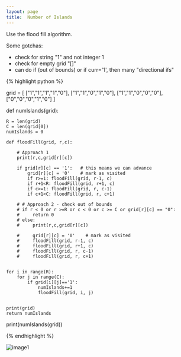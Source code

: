 ```yaml
---
layout: page
title:  Number of Islands
---
```


Use the flood fill algorithm.

Some gotchas:
- check for string "1" and not integer 1
- check for empty grid "[]"
- can do if (out of bounds) or if curr='1', then many "directional ifs"


{% highlight python %}


grid = [
    ["1","1","1","1","0"],
    ["1","1","0","1","0"],
    ["1","1","0","0","0"],
    ["0","0","0","1","0"]
]



def numIslands(grid):

    R = len(grid)
    C = len(grid[0])
    numIslands = 0

    def floodFill(grid, r,c):

        # Approach 1
        print(r,c,grid[r][c])

        if grid[r][c] == '1':   # this means we can advance
            grid[r][c] = '0'    # mark as visited
            if r>=1: floodFill(grid, r-1, c)
            if r+1<R: floodFill(grid, r+1, c)
            if c>=1: floodFill(grid, r, c-1)
            if c+1<C: floodFill(grid, r, c+1) 
    
        # # Approach 2 - check out of bounds
        # if r < 0 or r >=R or c < 0 or c >= C or grid[r][c] == "0":
        #     return 0
        # else:
        #     print(r,c,grid[r][c])

        #     grid[r][c] = '0'    # mark as visited
        #     floodFill(grid, r-1, c)
        #     floodFill(grid, r+1, c)
        #     floodFill(grid, r, c-1)
        #     floodFill(grid, r, c+1) 

    
    for i in range(R):
        for j in range(C):
            if grid[i][j]=='1':
                numIslands+=1
                floodFill(grid, i, j)
    

    print(grid)
    return numIslands

print(numIslands(grid))

{% endhighlight %}


![image1]()